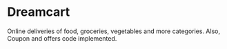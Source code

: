 # Dreamcart
Online deliveries of food, groceries, vegetables and more categories. Also, Coupon and offers code implemented.
